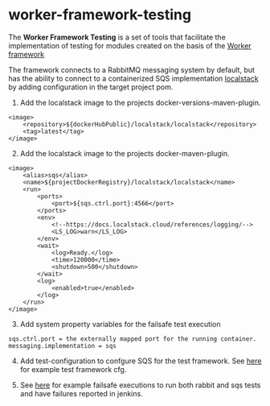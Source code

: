 # worker-framework-testing

The **Worker Framework Testing** is a set of tools that facilitate the implementation of testing for modules created on the basis of 
the [Worker framework](https://workerframework.github.io/worker-framework/)

The framework connects to a RabbitMQ messaging system by default, but has the ability to connect to a containerized SQS 
implementation [localstack](https://hub.docker.com/r/localstack/localstack) by adding configuration in the target 
project pom.

1. Add the localstack image to the projects docker-versions-maven-plugin.
```
<image>
    <repository>${dockerHubPublic}/localstack/localstack</repository>
    <tag>latest</tag>
</image>
```

2. Add the localstack image to the projects docker-maven-plugin.
```
<image>
    <alias>sqs</alias>
    <name>${projectDockerRegistry}/localstack/localstack</name>
    <run>
        <ports>
            <port>${sqs.ctrl.port}:4566</port>
        </ports>
        <env>
            <!--https://docs.localstack.cloud/references/logging/-->
            <LS_LOG>warn</LS_LOG>
        </env>
        <wait>
            <log>Ready.</log>
            <time>120000</time>
            <shutdown>500</shutdown>
        </wait>
        <log>
            <enabled>true</enabled>
        </log>
    </run>
</image>
```

3. Add system property variables for the failsafe test execution
```
sqs.ctrl.port = the externally mapped port for the running container.
messaging.implementation = sqs
```

4. Add test-configuration to confgure SQS for the test framework.
See [here](https://github.com/CAFDataProcessing/worker-languagedetection/tree/develop/worker-languagedetection-container/test-configs) 
for example test framework cfg.  

   
5. See [here](https://github.com/CAFDataProcessing/worker-languagedetection/blob/develop/worker-languagedetection-container/pom.xml) 
for example failsafe executions to run both rabbit and sqs tests and have failures reported in jenkins.
